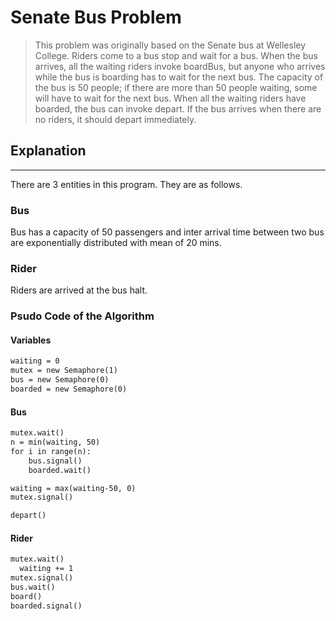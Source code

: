 # Senate Bus Problem

> This problem was originally based on the Senate bus at Wellesley College. Riders come to a bus
stop and wait for a bus. When the bus arrives, all the waiting riders invoke boardBus, but anyone who
arrives while the bus is boarding has to wait for the next bus. The capacity of the bus is 50 people; if there
are more than 50 people waiting, some will have to wait for the next bus. When all the waiting riders have
boarded, the bus can invoke depart. If the bus arrives when there are no riders, it should depart
immediately.

## Explanation

---
There are 3 entities in this program. They are as follows.

### Bus

Bus has a capacity of 50 passengers and inter arrival time between two bus are exponentially distributed with mean of 20 mins.

### Rider

Riders are arrived at the bus halt.

### Psudo Code of the Algorithm

#### Variables
```markdown
waiting = 0
mutex = new Semaphore(1)
bus = new Semaphore(0)
boarded = new Semaphore(0)
``` 

#### Bus
```markdown
mutex.wait()
n = min(waiting, 50)
for i in range(n):
    bus.signal()
    boarded.wait()

waiting = max(waiting-50, 0)
mutex.signal()

depart()
```

#### Rider

```markdown
mutex.wait()
  waiting += 1
mutex.signal()
bus.wait()
board()
boarded.signal()
```


